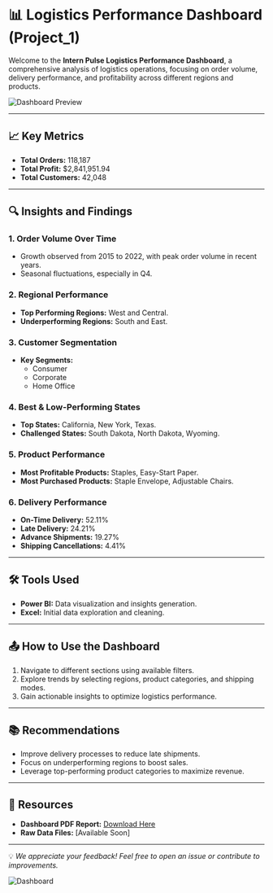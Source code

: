 # 📊 Logistics Performance Dashboard (Project_1)

Welcome to the **Intern Pulse Logistics Performance Dashboard**, a comprehensive analysis of logistics operations, focusing on order volume, delivery performance, and profitability across different regions and products.

![Dashboard Preview](./assets/dashboard_preview.png)

---

## 📈 Key Metrics
- **Total Orders:** 118,187
- **Total Profit:** $2,841,951.94
- **Total Customers:** 42,048

---

## 🔍 Insights and Findings

### **1. Order Volume Over Time**
- Growth observed from 2015 to 2022, with peak order volume in recent years.
- Seasonal fluctuations, especially in Q4.

### **2. Regional Performance**
- **Top Performing Regions:** West and Central.
- **Underperforming Regions:** South and East.

### **3. Customer Segmentation**
- **Key Segments:**
  - Consumer
  - Corporate
  - Home Office

### **4. Best & Low-Performing States**
- **Top States:** California, New York, Texas.
- **Challenged States:** South Dakota, North Dakota, Wyoming.

### **5. Product Performance**
- **Most Profitable Products:** Staples, Easy-Start Paper.
- **Most Purchased Products:** Staple Envelope, Adjustable Chairs.

### **6. Delivery Performance**
- **On-Time Delivery:** 52.11%
- **Late Delivery:** 24.21%
- **Advance Shipments:** 19.27%
- **Shipping Cancellations:** 4.41%

---

## 🛠 Tools Used
- **Power BI:** Data visualization and insights generation.
- **Excel:** Initial data exploration and cleaning.

---

## 📤 How to Use the Dashboard
1. Navigate to different sections using available filters.
2. Explore trends by selecting regions, product categories, and shipping modes.
3. Gain actionable insights to optimize logistics performance.

---

## 📚 Recommendations
- Improve delivery processes to reduce late shipments.
- Focus on underperforming regions to boost sales.
- Leverage top-performing product categories to maximize revenue.

---

## 📎 Resources
- **Dashboard PDF Report:** [Download Here](./assets/Intern_pulse_logistics_Perfomance_final_dashboard.pdf)
- **Raw Data Files:** [Available Soon]

---

💡 *We appreciate your feedback! Feel free to open an issue or contribute to improvements.*

![Dashboard](https://github.com/user-attachments/assets/9854ea5f-fc33-403e-85b0-7c0189607319)
